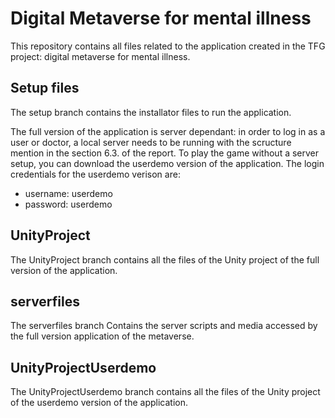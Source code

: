 # Digital Metaverse for mental illness

This repository contains all files related to the application created in the TFG project: digital metaverse for mental illness. 

## Setup files
The setup branch contains the installator files to run the application.

The full version of the application is server dependant: in order to log in as a user or doctor, a local server needs to be running with the scructure mention in the section 6.3. of the report. 
To play the game without a server setup, you can download the userdemo version of the application. The login credentials for the userdemo verison are: 
* username: userdemo
* password: userdemo


## UnityProject


The UnityProject branch contains all the files of the Unity project of the full version of the application. 


## serverfiles

The serverfiles branch Contains the server scripts and media accessed by the full version application of the metaverse.

## UnityProjectUserdemo

The UnityProjectUserdemo branch contains all the files of the Unity project of the userdemo version of the application. 
